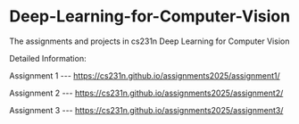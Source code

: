 # Deep-Learning-for-Computer-Vision
The assignments and projects in cs231n Deep Learning for Computer Vision

Detailed Information:

Assignment 1 --- https://cs231n.github.io/assignments2025/assignment1/

Assignment 2 --- https://cs231n.github.io/assignments2025/assignment2/

Assignment 3 --- https://cs231n.github.io/assignments2025/assignment3/
